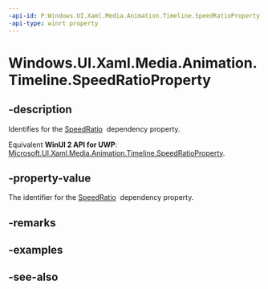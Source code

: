 ```yaml
---
-api-id: P:Windows.UI.Xaml.Media.Animation.Timeline.SpeedRatioProperty
-api-type: winrt property
---
```


<!-- Property syntax
public Windows.UI.Xaml.DependencyProperty SpeedRatioProperty { get; }
-->

# Windows.UI.Xaml.Media.Animation.Timeline.SpeedRatioProperty

## -description
Identifies for the [SpeedRatio](timeline_speedratio.md)  dependency property.

Equivalent **WinUI 2 API for UWP**: [Microsoft.UI.Xaml.Media.Animation.Timeline.SpeedRatioProperty](/windows/winui/api/microsoft.ui.xaml.media.animation.timeline.speedratioproperty).

## -property-value
The identifier for the [SpeedRatio](timeline_speedratio.md)  dependency property.

## -remarks

## -examples

## -see-also
